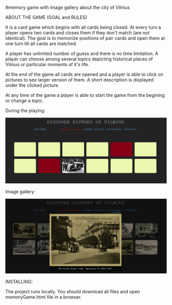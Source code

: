 #memory game with image gallery about the city of Vilnius


ABOUT THE GAME (GOAL and RULES)

It is a card game which begins with all cards being closed. At every turn a player opens two cards and closes them if they don't 
match (are not identical). 
The goal is to memorize positions of pair cards and open them at one turn till all cards are matched. 

A player has unlimited number of guess and there is no time limitation. A player can choose among several topics depicting 
historical places of Vilnius or particular moments of it's life. 

At the end of the game all cards are opened and a player is able to click on pictures to see larger version of them. 
A short description is displayed under the clicked picture.

At any time of the game a player is able to start the game from the begining or change a topic. 


During the playing:

![alt text](https://github.com/JustinaJur/memory-game-with-image-gallery/blob/master/images/general.png)


Image gallery: 

![alt text](https://github.com/JustinaJur/memory-game-with-image-gallery/blob/master/images/general2.png)

INSTALLING:

The project runs locally. You should download all files and open memoryGame.html file in a browser.










